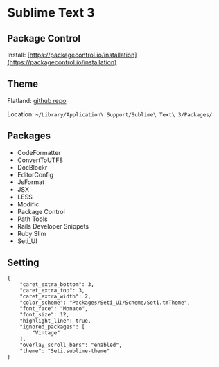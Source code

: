 # Sublime Text 3

## Package Control

Install: [https://packagecontrol.io/installation](https://packagecontrol.io/installation)

## Theme

Flatland: [github repo](https://github.com/thinkpixellab/flatland.git)

Location: `~/Library/Application\ Support/Sublime\ Text\ 3/Packages/`

## Packages

- CodeFormatter
- ConvertToUTF8
- DocBlockr
- EditorConfig
- JsFormat
- JSX
- LESS
- Modific
- Package Control
- Path Tools
- Rails Developer Snippets
- Ruby Slim
- Seti_UI

## Setting

```
{
    "caret_extra_bottom": 3,
    "caret_extra_top": 3,
    "caret_extra_width": 2,
    "color_scheme": "Packages/Seti_UI/Scheme/Seti.tmTheme",
    "font_face": "Monaco",
    "font_size": 12,
    "highlight_line": true,
    "ignored_packages": [
        "Vintage"
    ],
    "overlay_scroll_bars": "enabled",
    "theme": "Seti.sublime-theme"
}
```